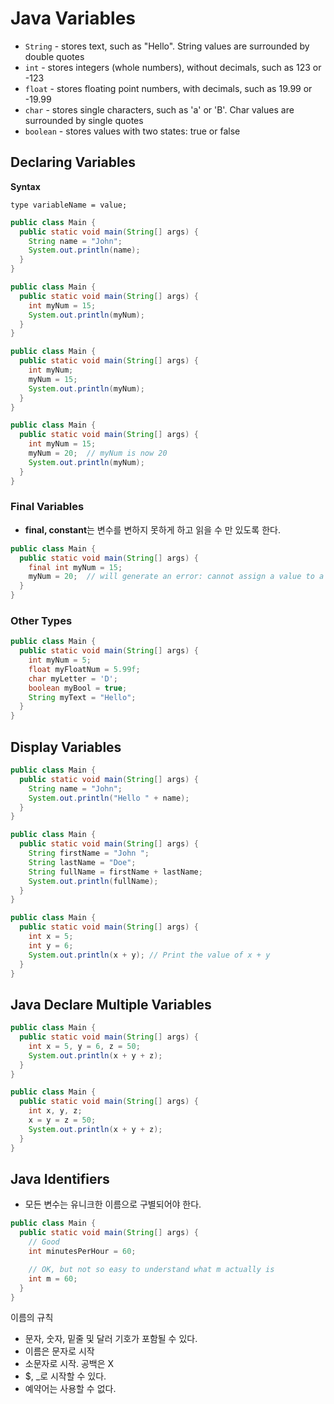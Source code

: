 # Java Variables

- `String` - stores text, such as "Hello". String values are surrounded by double quotes
- `int` - stores integers (whole numbers), without decimals, such as 123 or -123
- `float` - stores floating point numbers, with decimals, such as 19.99 or -19.99
- `char` - stores single characters, such as 'a' or 'B'. Char values are surrounded by single quotes
- `boolean` - stores values with two states: true or false

## Declaring Variables

**Syntax**

`type variableName = value;`

```java
public class Main {
  public static void main(String[] args) {
    String name = "John";
	System.out.println(name);
  }
}
```

```java
public class Main {
  public static void main(String[] args) {
    int myNum = 15;
	System.out.println(myNum);
  }
}
```

```java
public class Main {
  public static void main(String[] args) {
    int myNum;
    myNum = 15;
    System.out.println(myNum);
  }
}
```

```java
public class Main {
  public static void main(String[] args) {
    int myNum = 15;
    myNum = 20;  // myNum is now 20
    System.out.println(myNum);
  }
}
```

### Final Variables

- **final, constant**는 변수를 변하지 못하게 하고 읽을 수 만 있도록 한다.

```java
public class Main {
  public static void main(String[] args) {
    final int myNum = 15;
    myNum = 20;  // will generate an error: cannot assign a value to a final variable
  }
}
```

### Other Types

```java
public class Main {
  public static void main(String[] args) {
    int myNum = 5;
    float myFloatNum = 5.99f;
    char myLetter = 'D';
    boolean myBool = true;
    String myText = "Hello";
  }
}
```

## Display Variables

```java
public class Main {
  public static void main(String[] args) {
    String name = "John";
	System.out.println("Hello " + name);
  }
}
```

```java
public class Main {
  public static void main(String[] args) {
    String firstName = "John ";
    String lastName = "Doe";
    String fullName = firstName + lastName;
    System.out.println(fullName);
  }
}
```

```java
public class Main {
  public static void main(String[] args) {
    int x = 5;
    int y = 6;
    System.out.println(x + y); // Print the value of x + y
  }
}
```

## Java Declare Multiple Variables

```java
public class Main {
  public static void main(String[] args) {
    int x = 5, y = 6, z = 50;
    System.out.println(x + y + z);
  }
}
```

```java
public class Main {
  public static void main(String[] args) {
    int x, y, z;
    x = y = z = 50;
    System.out.println(x + y + z);
  }
}
```

## Java Identifiers

- 모든 변수는 유니크한 이름으로 구별되어야 한다.

```java
public class Main {
  public static void main(String[] args) {
    // Good
    int minutesPerHour = 60;

    // OK, but not so easy to understand what m actually is
    int m = 60;
  }
}
```

이름의 규칙

- 문자, 숫자, 밑줄 및 달러 기호가 포함될 수 있다.
- 이름은 문자로 시작 
- 소문자로 시작. 공백은 X
- $, _로 시작할 수 있다.
- 예약어는 사용할 수 없다.
